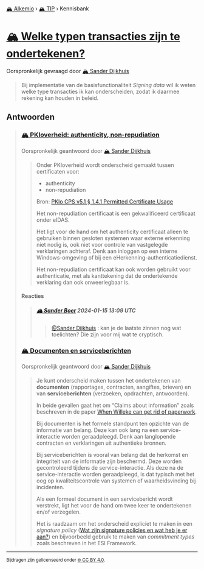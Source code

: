 [🏔️ Alkemio](https://welcome.alkem.io/) › [🏔️ TIP](https://alkem.io/tip/dashboard) › Kennisbank
# [🏔️ Welke typen transacties zijn te ondertekenen?](https://alkem.io/tip/collaboration/welketypentransact-1429)
Oorspronkelijk gevraagd door [🏔️ Sander Dijkhuis](https://alkem.io/user/sander-dijkhuis-3912)
>Bij implementatie van de basisfunctionaliteit *Signing data* wil ik weten welke type transacties ik kan onderscheiden, zodat ik daarmee rekening kan houden in beleid.
## Antwoorden
>### [🏔️ PKIoverheid: authenticity, non-repudiation](https://alkem.io/tip/collaboration/welketypentransact-1429/posts/pkioverheidauthent-6351)
>Oorspronkelijk geantwoord door [🏔️ Sander Dijkhuis](https://alkem.io/tip/collaboration/welketypentransact-1429/posts/pkioverheidauthent-6351)
>>Onder PKIoverheid wordt onderscheid gemaakt tussen certificaten voor:
>>
>>*   authenticity
>>*   non-repudiation
>>
>>Bron: [PKIo CPS v5.1 § 1.4.1 Permitted Certificate Usage](https://cps.pkioverheid.nl/pkioverheid-cps-unified-v5.1.html#141-permitted-certificate-usage)
>>
>>Het non-repudiation certificaat is een gekwalificeerd certificaat onder eIDAS.
>>
>>Het ligt voor de hand om het authenticity certificaat alleen te gebruiken binnen gesloten systemen waar externe erkenning niet nodig is, ook niet voor controle van vastgelegde verklaringen achteraf. Denk aan inloggen op een interne Windows-omgeving of bij een eHerkenning-authenticatiedienst.
>>
>>Het non-repudiation certificaat kan ook worden gebruikt voor authenticatie, met als kanttekening dat de ondertekende verklaring dan ook onweerlegbaar is.
>#### Reacties
>>##### [🏔️ Sander Boer](https://alkem.io/user/sander-boer-499) 2024-01-15 13:09 UTC
>>>[@Sander Dijkhuis](https://alkem.io/user/sander-dijkhuis-3912) :  kan je de laatste zinnen nog wat toelichten?  Die zijn voor mij wat te cryptisch.
>### [🏔️ Documenten en serviceberichten](https://alkem.io/tip/collaboration/welketypentransact-1429/posts/documentenenservic-8288)
>Oorspronkelijk geantwoord door [🏔️ Sander Dijkhuis](https://alkem.io/tip/collaboration/welketypentransact-1429/posts/documentenenservic-8288)
>>Je kunt onderscheid maken tussen het ondertekenen van **documenten** (rapportages, contracten, aangiftes, brieven) en van **serviceberichten** (verzoeken, opdrachten, antwoorden).
>>
>>In beide gevallen gaat het om “Claims about information” zoals beschreven in de paper [When Willeke can get rid of paperwork](https://repository.tudelft.nl/islandora/object/uuid%3A4c2005ea-9cfd-420f-80fb-e8714be0bdd5).
>>
>>Bij documenten is het formele standpunt ten opzichte van de informatie van belang. Deze kan ook lang na een service-interactie worden geraadpleegd. Denk aan langlopende contracten en verklaringen uit authentieke bronnen.
>>
>>Bij serviceberichten is vooral van belang dat de herkomst en integriteit van de informatie zijn beschermd. Deze worden gecontroleerd tijdens de service-interactie. Als deze na de service-interactie worden geraadpleegd, is dat typisch met het oog op kwaliteitscontrole van systemen of waarheidsvinding bij incidenten.
>>
>>Als een formeel document in een servicebericht wordt verstrekt, ligt het voor de hand om twee keer te ondertekenen en/of verzegelen.
>>
>>Het is raadzaam om het onderscheid expliciet te maken in een *signature policy* ([Wat zijn signature policies en wat heb je er aan?](https://alkem.io/tip/collaboration/watzijnsignaturep-7232)) en bijvoorbeeld gebruik te maken van *commitment types* zoals beschreven in het ESI Framework.
* * *
<small>Bijdragen zijn gelicenseerd onder [🌐 CC BY 4.0](https://creativecommons.org/licenses/by/4.0/deed.nl).</small>

